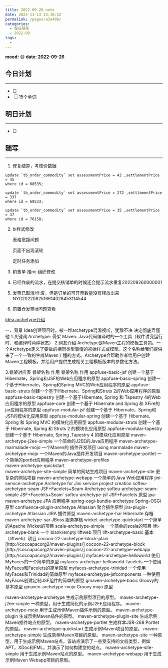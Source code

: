 ```yaml
---
title: 2022-09-26_note
date: 2022-11-13 23:10:12
permalink: /pages/a3a40b/
categories:
  - 每日随笔
  - 2022-09
tags:
  - 
---
```

**mood:** :smile:  									**date: 2022-09-26**  
## 今日计划  
------
- [ ]  
- [ ]  15个单词
## 明日计划  
------
- [ ]  
## 随写 
------

1. 修复结算，考核价数据

```
update `tb_order_commodity` set assessmentPrice = 42 ,settlementPrice = 45
where id = 68535;

update `tb_order_commodity` set assessmentPrice = 272 ,settlementPrice = 337
where id = 68533;

update `tb_order_commodity` set assessmentPrice = 35 ,settlementPrice = 37
where id = 76158;
```

2. bi样式修改

   表格宽距问题

   页面不出现滚轮

   定时任务添加

3. 销售单 推nc 组织修改
4. 已经作废的流水，在提交核销单的时候还会提示流水重复202209260000001
5. 发票已取消/作废，但是订单的可开票数量没有释放出来NYG2022082516614028453114544
6. 前置仓发票id问题查看



[Idea archetype介绍](https://blog.csdn.net/jianleking/article/details/109454318)

一、背景
Idea创建项目时，被一堆archetype混淆视听，犹豫不决
决定彻底弄懂他
1.关键词
Archetype: 骨架
Maven: Java代码编译时的一个工具（软件讲究运行时、和编译时两种状态）
2.网友介绍
Archetype是Maven工程的模板工具包。一个Archetype定义了要做的相同类型事情的初始样式或模型。这个名称给我们提供来了一个一致的生成Maven工程的方式。Archetype会帮助作者给用户创建Maven工程模板，并给用户提供生成相关工程模板版本的参数化方法。

3.骨架对应表
骨架名称	作用
骨架名称	作用
appfuse-basic-jsf	创建一个基于Hibernate，Spring和JSF的Web应用程序的原型
appfuse-basic-spring	创建一个基于Hibernate，Spring和Spring MVC的Web应用程序的原型
appfuse-basic-struts	创建一个基于Hibernate，Spring和Struts 2的Web应用程序的原型
appfuse-basic-tapestry	创建一个基于Hibernate, Spring 和 Tapestry 4的Web应用程序的原型
appfuse-core	创建一个基于 Hibernate and Spring 和 XFire的jar应用程序的原型
appfuse-modular-jsf	创建一个基于 Hibernate，Spring和JSF的模块化应用原型
appfuse-modular-spring	创建一个基于 Hibernate, Spring 和 Spring MVC 的模块化应用原型
appfuse-modular-struts	创建一个基于 Hibernate, Spring 和 Struts 2 的模块化应用原型
appfuse-modular-tapestry	创建一个基于 Hibernate, Spring ,Tapestry 4 的模块化应用原型
maven-archetype-j2ee-simple	一个简单的J2EE的Java应用程序
maven-archetype-marmalade-mojo	一个Maven的 插件开发项目 using marmalade
maven-archetype-mojo	一个Maven的Java插件开发项目
maven-archetype-portlet	一个简单的portlet应用程序
maven-archetype-profiles	
maven-archetype-quickstart	
maven-archetype-site-simple	简单的网站生成项目
maven-archetype-site	更复杂的网站项目
maven-archetype-webapp	一个简单的Java Web应用程序
jini-service-archetype	Archetype for Jini service project creation
softeu-archetype-seam	JSF+Facelets+Seam Archetype
softeu-archetype-seam-simple	JSF+Facelets+Seam`
softeu-archetype-jsf	JSF+Facelets 原型
jpa-maven-archetype	JPA 应用程序
spring-osgi-bundle-archetype	Spring-OSGi 原型
confluence-plugin-archetype	Atlassian 聚合插件原型
jira-plugin-archetype	Atlassian JIRA 插件原型
maven-archetype-har	Hibernate 存档
maven-archetype-sar	JBoss 服务存档
wicket-archetype-quickstart	一个简单的Apache Wicket的项目
scala-archetype-simple	一个简单的scala的项目
lift-archetype-blank	一个 blank/empty liftweb 项目
lift-archetype-basic	基本（liftweb）项目
cocoon-22-archetype-block-plain	[http://cocoapacorg2/maven-plugins/]
cocoon-22-archetype-block	[http://cocoapacorg2/maven-plugins/]
cocoon-22-archetype-webapp	[http://cocoapacorg2/maven-plugins/]
myfaces-archetype-helloworld	使用MyFaces的一个简单的原型
myfaces-archetype-helloworld-facelets	一个使用MyFaces和Facelets的简单原型
myfaces-archetype-trinidad	一个使用MyFaces和Trinidad的简单原型
myfaces-archetype-jsfcomponents	一种使用MyFaces创建定制JSF组件的简单的原型
gmaven-archetype-basic	Groovy的基本原型
gmaven-archetype-mojo	Groovy mojo 原型

maven-archetype-archetype	生成示例原型项目的原型。
maven-archetype-j2ee-simple	一种原型，用于生成简化的示例J2EE应用程序。
maven-archetype-mojo	用于生成示例Maven插件示例的原型。
maven-archetype-plugin	生成示例Maven插件的原型。
maven-archetype-plugin-site	生成示例Maven插件站点的原型。
maven-archetype-portlet	生成样本JSR-268 Portlet的原型。
maven-archetype-quickstart	生成示例Maven项目的原型。
maven-archetype-simple	生成简单Maven项目的原型。
maven-archetype-site	一种原型，用于生成示例Maven站点，该站点演示了一些受支持的文档类型，例如APT，XDoc和FML，并演示了如何构建您的站点。
maven-archetype-site-simple	用于生成示例Maven站点的原型。
maven-archetype-webapp	用于生成示例Maven Webapp项目的原型。
